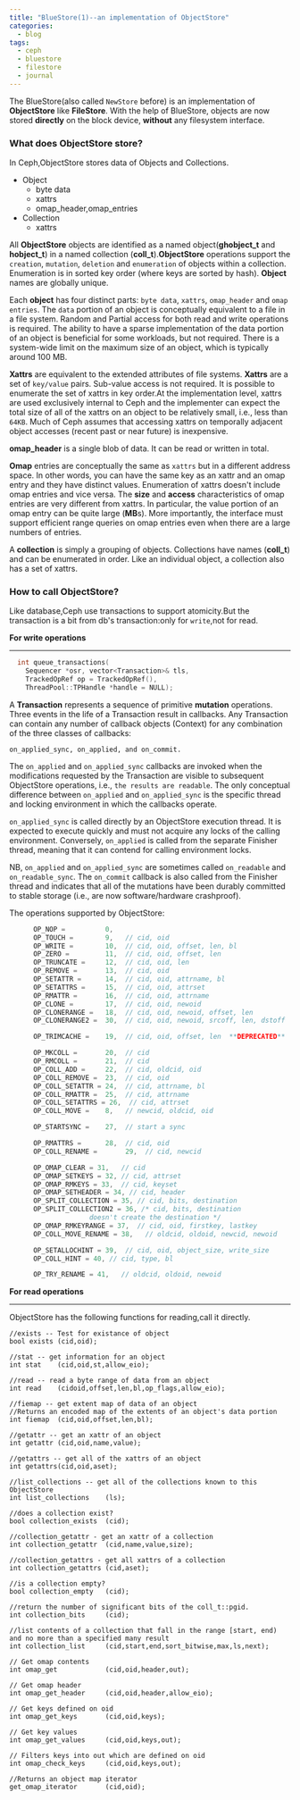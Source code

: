 ```yaml
---
title: "BlueStore(1)--an implementation of ObjectStore"
categories:
  - blog
tags:
  - ceph
  - bluestore
  - filestore
  - journal
---
```


The BlueStore(also called `NewStore` before) is an implementation of **ObjectStore** like **FileStore**. With the help of BlueStore, objects are now stored **directly** on the block device, **without** any filesystem interface.
### What does ObjectStore store?
In Ceph,ObjectStore stores data of Objects and Collections.

* Object
  * byte data
  * xattrs
  * omap_header,omap_entries
* Collection
  * xattrs

All **ObjectStore** objects are identified as a named object(**ghobject_t** and **hobject_t**) in a named collection (**coll_t**).**ObjectStore** operations support the `creation`, `mutation`, `deletion` and `enumeration` of objects within a collection.  Enumeration is in sorted key order (where keys are sorted by hash). **Object** names are globally unique. 

Each **object** has four distinct parts: `byte data`, `xattrs`, `omap_header` and `omap entries`. The `data` portion of an object is conceptually equivalent to a file in a file system. Random and Partial access for both read and write operations is required. The ability to have a sparse implementation of the data portion of an object is beneficial for some workloads, but not required. There is a system-wide limit on the maximum size of an object, which is typically around 100 MB.

**Xattrs** are equivalent to the extended attributes of file systems. **Xattrs** are a set of `key/value` pairs.  Sub-value access is not required. It is possible to enumerate the set of xattrs in key order.At the implementation level, xattrs are used exclusively internal to Ceph and the implementer can expect the total size of all of the xattrs on an object to be relatively small, i.e., less than `64KB`. Much of Ceph assumes that accessing xattrs on temporally adjacent object accesses (recent past or near future) is inexpensive.

**omap_header** is a single blob of data. It can be read or written in total.

**Omap** entries are conceptually the same as `xattrs` but in a different address space. In other words, you can have the same key as an xattr and an omap entry and they have distinct values. Enumeration of xattrs doesn't include omap entries and vice versa. The **size** and **access** characteristics of omap entries are very different from xattrs. In particular, the value portion of an omap entry can be quite large (**MB**s).  More importantly, the interface must support efficient range queries on omap entries even when there are a large numbers of entries.

A **collection** is simply a grouping of objects. Collections have names (**coll_t**) and can be enumerated in order.  Like an individual object, a collection also has a set of xattrs.

### How to call ObjectStore?
Like database,Ceph use transactions to support atomicity.But the transaction is a bit from db's transaction:only for `write`,not for read.

**For write operations**

---

```c++
  int queue_transactions(
    Sequencer *osr, vector<Transaction>& tls,
    TrackedOpRef op = TrackedOpRef(),
    ThreadPool::TPHandle *handle = NULL);
```
 A **Transaction** represents a sequence of primitive **mutation** operations.
 Three events in the life of a Transaction result in callbacks. Any Transaction can contain any number of callback objects (Context) for any combination of the three classes of callbacks:
 
`on_applied_sync, on_applied, and on_commit.`

The `on_applied` and `on_applied_sync` callbacks are invoked when the modifications requested by the Transaction are visible to subsequent ObjectStore operations, i.e., `the results are readable`. The only conceptual difference between `on_applied` and `on_applied_sync` is the specific thread and locking environment in which the callbacks operate. 

`on_applied_sync` is called directly by an ObjectStore execution thread. It is expected to execute quickly and must not acquire any locks of the calling environment. Conversely, `on_applied` is called from the separate Finisher thread, meaning that it can contend for calling environment locks.

NB, `on_applied` and `on_applied_sync` are sometimes called `on_readable` and `on_readable_sync`.  The `on_commit` callback is also called from the Finisher thread and indicates that all of the mutations have been durably committed to stable storage (i.e., are now software/hardware crashproof).

The operations supported by ObjectStore:

```c
      OP_NOP =          0,
      OP_TOUCH =        9,   // cid, oid
      OP_WRITE =        10,  // cid, oid, offset, len, bl
      OP_ZERO =         11,  // cid, oid, offset, len
      OP_TRUNCATE =     12,  // cid, oid, len
      OP_REMOVE =       13,  // cid, oid
      OP_SETATTR =      14,  // cid, oid, attrname, bl
      OP_SETATTRS =     15,  // cid, oid, attrset
      OP_RMATTR =       16,  // cid, oid, attrname
      OP_CLONE =        17,  // cid, oid, newoid
      OP_CLONERANGE =   18,  // cid, oid, newoid, offset, len
      OP_CLONERANGE2 =  30,  // cid, oid, newoid, srcoff, len, dstoff

      OP_TRIMCACHE =    19,  // cid, oid, offset, len  **DEPRECATED**

      OP_MKCOLL =       20,  // cid
      OP_RMCOLL =       21,  // cid
      OP_COLL_ADD =     22,  // cid, oldcid, oid
      OP_COLL_REMOVE =  23,  // cid, oid
      OP_COLL_SETATTR = 24,  // cid, attrname, bl
      OP_COLL_RMATTR =  25,  // cid, attrname
      OP_COLL_SETATTRS = 26,  // cid, attrset
      OP_COLL_MOVE =    8,   // newcid, oldcid, oid

      OP_STARTSYNC =    27,  // start a sync

      OP_RMATTRS =      28,  // cid, oid
      OP_COLL_RENAME =       29,  // cid, newcid

      OP_OMAP_CLEAR = 31,   // cid
      OP_OMAP_SETKEYS = 32, // cid, attrset
      OP_OMAP_RMKEYS = 33,  // cid, keyset
      OP_OMAP_SETHEADER = 34, // cid, header
      OP_SPLIT_COLLECTION = 35, // cid, bits, destination
      OP_SPLIT_COLLECTION2 = 36, /* cid, bits, destination
				    doesn't create the destination */
      OP_OMAP_RMKEYRANGE = 37,  // cid, oid, firstkey, lastkey
      OP_COLL_MOVE_RENAME = 38,   // oldcid, oldoid, newcid, newoid

      OP_SETALLOCHINT = 39,  // cid, oid, object_size, write_size
      OP_COLL_HINT = 40, // cid, type, bl

      OP_TRY_RENAME = 41,   // oldcid, oldoid, newoid
```

**For read operations**


---

ObjectStore has the following functions for reading,call it directly.

```
//exists -- Test for existance of object
bool exists (cid,oid);

//stat -- get information for an object
int stat    (cid,oid,st,allow_eio);

//read -- read a byte range of data from an object
int read    (cidoid,offset,len,bl,op_flags,allow_eio);

//fiemap -- get extent map of data of an object
//Returns an encoded map of the extents of an object's data portion
int fiemap  (cid,oid,offset,len,bl);

//getattr -- get an xattr of an object
int getattr (cid,oid,name,value);

//getattrs -- get all of the xattrs of an object
int getattrs(cid,oid,aset);

//list_collections -- get all of the collections known to this ObjectStore
int list_collections    (ls);

//does a collection exist?
bool collection_exists  (cid);

//collection_getattr - get an xattr of a collection
int collection_getattr  (cid,name,value,size);

//collection_getattrs - get all xattrs of a collection
int collection_getattrs (cid,aset);

//is a collection empty?
bool collection_empty   (cid);

//return the number of significant bits of the coll_t::pgid.
int collection_bits     (cid);

//list contents of a collection that fall in the range [start, end) and no more than a specified many result
int collection_list     (cid,start,end,sort_bitwise,max,ls,next);

// Get omap contents
int omap_get            (cid,oid,header,out);

// Get omap header
int omap_get_header     (cid,oid,header,allow_eio);

// Get keys defined on oid
int omap_get_keys       (cid,oid,keys);

// Get key values
int omap_get_values     (cid,oid,keys,out);

// Filters keys into out which are defined on oid
int omap_check_keys     (cid,oid,keys,out);

//Returns an object map iterator
get_omap_iterator       (cid,oid);
```
